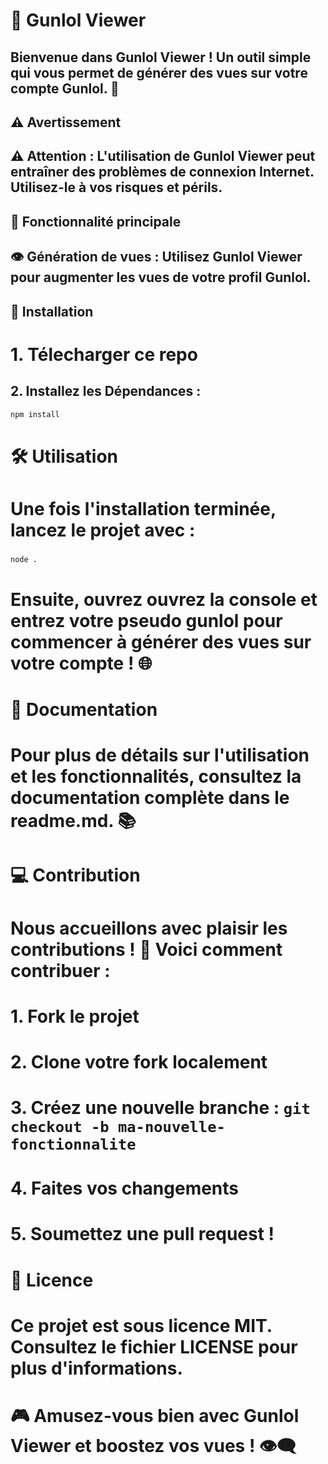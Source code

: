 # 🔫 Gunlol Viewer

## Bienvenue dans **Gunlol Viewer** ! Un outil simple qui vous permet de générer des vues sur votre compte **Gunlol**. 🚀

## ⚠️ Avertissement

## ⚠️ Attention : L'utilisation de Gunlol Viewer peut entraîner des problèmes de connexion Internet. Utilisez-le à vos risques et périls.

## 🎯 Fonctionnalité principale

## 👁️ Génération de vues : Utilisez Gunlol Viewer pour augmenter les vues de votre profil Gunlol.

## 🚀 Installation

# 1. Télecharger ce repo

## 2. **Installez les Dépendances :**  
```bash
npm install
```

# 🛠️ Utilisation

# Une fois l'installation terminée, lancez le projet avec :

###  
```bash
node .
```

# Ensuite, ouvrez ouvrez la console et entrez votre pseudo gunlol pour commencer à générer des vues sur votre compte ! 🌐

# 📖 Documentation

# Pour plus de détails sur l'utilisation et les fonctionnalités, consultez la documentation complète dans le readme.md. 📚


# 💻 Contribution

# Nous accueillons avec plaisir les contributions ! 🎉 Voici comment contribuer :

# 1. **Fork** le projet
# 2. **Clone** votre fork localement
# 3. Créez une nouvelle branche : `git checkout -b ma-nouvelle-fonctionnalite`
# 4. Faites vos changements
# 5. Soumettez une **pull request** !

# 📜 Licence

# Ce projet est sous licence MIT. Consultez le fichier LICENSE pour plus d'informations.

# 🎮 Amusez-vous bien avec **Gunlol Viewer** et boostez vos vues ! 👁️‍🗨️
